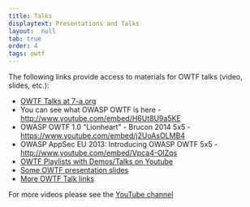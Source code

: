 ```yaml
---
title: Talks
displaytext: Presentations and Talks
layout:  null
tab: true
order: 4
tags: owtf
---
```


The following links provide access to materials for OWTF talks (video, slides, etc.):

* [OWTF Talks at 7-a.org](http://blog.7-a.org/search/label/OWTF%20Talks)
* You can see what OWASP OWTF is here - http://www.youtube.com/embed/H6Ut8U9a5KE
* OWASP OWTF 1.0 "Lionheart" - Brucon 2014 5x5 - https://www.youtube.com/embed/j2UoAsOLMB4
* OWASP AppSec EU 2013: Introducing OWASP OWTF 5x5 - http://www.youtube.com/embed/Vpca4-OlZqs
* [OWTF Playlists with Demos/Talks on Youtube](https://www.youtube.com/user/owtfproject/playlists)
* [Some OWTF presentation slides](http://www.slideshare.net/abrahamaranguren/presentations)
* [More OWTF Talk links](http://blog.7-a.org/search/label/OWTF%20Talks)

For more videos please see the [YouTube channel](http://www.youtube.com/user/owtfproject)
